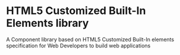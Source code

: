 # HTML5 Customized Built-In Elements library
A Component library based on HTML5 Customized Built-In elements specification for Web Developers to build web applications
